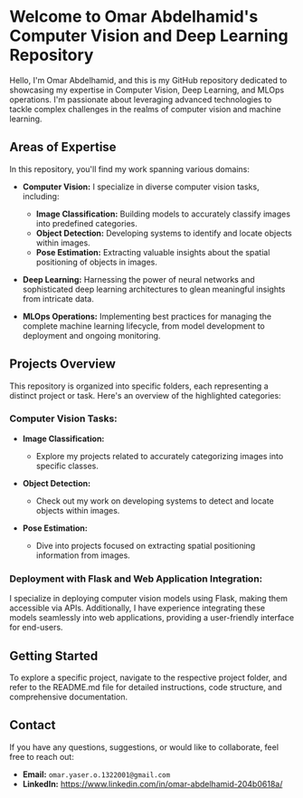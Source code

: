 # Welcome to Omar Abdelhamid's Computer Vision and Deep Learning Repository

Hello, I'm Omar Abdelhamid, and this is my GitHub repository dedicated to showcasing my expertise in Computer Vision, Deep Learning, and MLOps operations. I'm passionate about leveraging advanced technologies to tackle complex challenges in the realms of computer vision and machine learning.

## Areas of Expertise

In this repository, you'll find my work spanning various domains:

- **Computer Vision:** I specialize in diverse computer vision tasks, including:
  - **Image Classification:** Building models to accurately classify images into predefined categories.
  - **Object Detection:** Developing systems to identify and locate objects within images.
  - **Pose Estimation:** Extracting valuable insights about the spatial positioning of objects in images.

- **Deep Learning:** Harnessing the power of neural networks and sophisticated deep learning architectures to glean meaningful insights from intricate data.

- **MLOps Operations:** Implementing best practices for managing the complete machine learning lifecycle, from model development to deployment and ongoing monitoring.

## Projects Overview

This repository is organized into specific folders, each representing a distinct project or task. Here's an overview of the highlighted categories:

### Computer Vision Tasks:

- **Image Classification:**
  - Explore my projects related to accurately categorizing images into specific classes.

- **Object Detection:**
  - Check out my work on developing systems to detect and locate objects within images.

- **Pose Estimation:**
  - Dive into projects focused on extracting spatial positioning information from images.

### Deployment with Flask and Web Application Integration:

I specialize in deploying computer vision models using Flask, making them accessible via APIs. Additionally, I have experience integrating these models seamlessly into web applications, providing a user-friendly interface for end-users.

## Getting Started

To explore a specific project, navigate to the respective project folder, and refer to the README.md file for detailed instructions, code structure, and comprehensive documentation.

## Contact

If you have any questions, suggestions, or would like to collaborate, feel free to reach out:

- **Email:** `omar.yaser.o.1322001@gmail.com`
- **LinkedIn:** https://www.linkedin.com/in/omar-abdelhamid-204b0618a/
